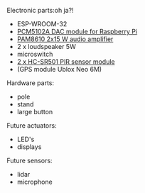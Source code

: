 
Electronic parts:oh ja?!
- ESP-WROOM-32
- [PCM5102A DAC module for Raspberry Pi](https://www.otronic.nl/nl/wcmcu-5102-module-stereo-dac-digitaal-naar-analoog.html)
- [PAM8610 2x15 W audio amplifier](https://nl.aliexpress.com/item/1005006493004179.html)
- 2 x loudspeaker 5W
- microswitch
- [2 x HC-SR501 PIR sensor module](https://nl.aliexpress.com/item/1005006834678128.html)
- (GPS module Ublox Neo 6M)

Hardware parts:
- pole
- stand
- large button

Future actuators:
- LED's
- displays

Future sensors:
- lidar
- microphone
